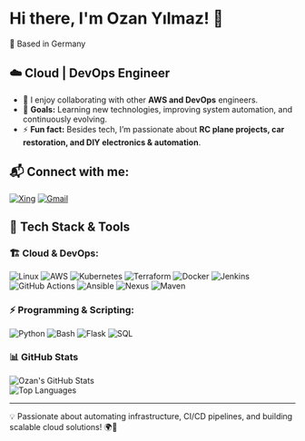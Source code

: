 # Hi there, I'm Ozan Yılmaz! 👋
📍 Based in Germany  
## ☁️ Cloud | DevOps Engineer  

- 🤝 I enjoy collaborating with other **AWS and DevOps** engineers.  
- 🎯 **Goals:** Learning new technologies, improving system automation, and continuously evolving.  
- ⚡ **Fun fact:** Besides tech, I’m passionate about **RC plane projects, car restoration, and DIY electronics & automation**.

## 📬 Connect with me:

[![Xing](https://img.shields.io/badge/Xing-126567?style=for-the-badge&logo=xing&logoColor=white)](https://www.xing.com/profile/Ozan_YILMAZ05241/web_profiles)
[![Gmail](https://img.shields.io/badge/Gmail-D14836?style=for-the-badge&logo=gmail&logoColor=white)](mailto:ozanyilmaz.de@gmail.com)



## 🔧 Tech Stack & Tools

### 🏗 Cloud & DevOps:

![Linux](https://img.shields.io/badge/Linux-FCC624?style=for-the-badge&logo=linux&logoColor=black)
![AWS](https://img.shields.io/badge/AWS-FF9900?style=for-the-badge&logo=amazonaws&logoColor=white)
![Kubernetes](https://img.shields.io/badge/Kubernetes-326CE5?style=for-the-badge&logo=kubernetes&logoColor=white)
![Terraform](https://img.shields.io/badge/Terraform-844FBA?style=for-the-badge&logo=terraform&logoColor=white)
![Docker](https://img.shields.io/badge/Docker-2496ED?style=for-the-badge&logo=docker&logoColor=white)
![Jenkins](https://img.shields.io/badge/Jenkins-D24939?style=for-the-badge&logo=jenkins&logoColor=white)
![GitHub Actions](https://img.shields.io/badge/GitHub%20Actions-2088FF?style=for-the-badge&logo=github-actions&logoColor=white)
![Ansible](https://img.shields.io/badge/Ansible-000000?style=for-the-badge&logo=ansible&logoColor=white)
![Nexus](https://img.shields.io/badge/Nexus-3C3C3C?style=for-the-badge&logo=sonatype&logoColor=white)
![Maven](https://img.shields.io/badge/Maven-C71A36?style=for-the-badge&logo=apachemaven&logoColor=white)


### ⚡ Programming & Scripting:

![Python](https://img.shields.io/badge/Python-3776AB?style=for-the-badge&logo=python&logoColor=white)
![Bash](https://img.shields.io/badge/Bash-4EAA25?style=for-the-badge&logo=gnubash&logoColor=white)
![Flask](https://img.shields.io/badge/Flask-000000?style=for-the-badge&logo=flask&logoColor=white)
![SQL](https://img.shields.io/badge/SQL-336791?style=for-the-badge&logo=mysql&logoColor=white)


### 📊 **GitHub Stats**
![Ozan's GitHub Stats](https://github-readme-stats.vercel.app/api?username=ozayilmz&show_icons=true&theme=radical)  
![Top Languages](https://github-readme-stats.vercel.app/api/top-langs/?username=ozayilmz&layout=compact&theme=radical)


---
💡 Passionate about automating infrastructure, CI/CD pipelines, and building scalable cloud solutions! 🌍🚀

